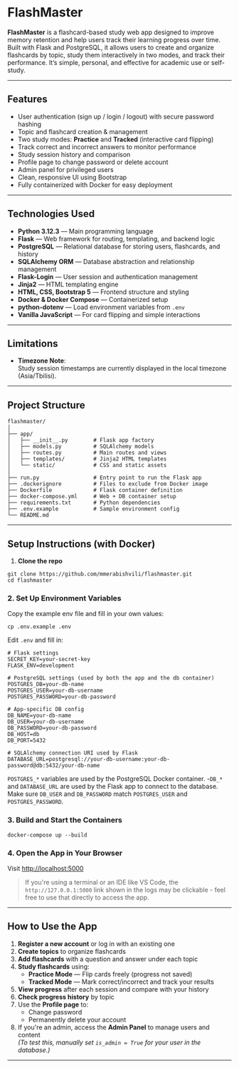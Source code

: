 # FlashMaster

**FlashMaster** is a flashcard-based study web app designed to improve memory retention and help users track their learning progress over time. Built with Flask and PostgreSQL, it allows users to create and organize flashcards by topic, study them interactively in two modes, and track their performance. It’s simple, personal, and effective for academic use or self-study.

---

## Features

- User authentication (sign up / login / logout) with secure password hashing  
- Topic and flashcard creation & management  
- Two study modes: **Practice** and **Tracked** (interactive card flipping)  
- Track correct and incorrect answers to monitor performance  
- Study session history and comparison  
- Profile page to change password or delete account  
- Admin panel for privileged users  
- Clean, responsive UI using Bootstrap  
- Fully containerized with Docker for easy deployment  

---

## Technologies Used

- **Python 3.12.3** — Main programming language  
- **Flask** — Web framework for routing, templating, and backend logic  
- **PostgreSQL** — Relational database for storing users, flashcards, and history  
- **SQLAlchemy ORM** — Database abstraction and relationship management  
- **Flask-Login** — User session and authentication management  
- **Jinja2** — HTML templating engine  
- **HTML, CSS, Bootstrap 5** — Frontend structure and styling  
- **Docker & Docker Compose** — Containerized setup  
- **python-dotenv** — Load environment variables from `.env`  
- **Vanilla JavaScript** — For card flipping and simple interactions  

---

## Limitations

- **Timezone Note**:  
  Study session timestamps are currently displayed in the local timezone (Asia/Tbilisi).  

---

## Project Structure

```
flashmaster/
│
├── app/
│   ├── __init__.py        # Flask app factory
│   ├── models.py          # SQLAlchemy models
│   ├── routes.py          # Main routes and views
│   ├── templates/         # Jinja2 HTML templates
│   └── static/            # CSS and static assets
│
├── run.py                 # Entry point to run the Flask app
├── .dockerignore          # Files to exclude from Docker image
├── Dockerfile             # Flask container definition
├── docker-compose.yml     # Web + DB container setup
├── requirements.txt       # Python dependencies
├── .env.example           # Sample environment config
└── README.md
```

---

## Setup Instructions (with Docker)
1. **Clone the repo**  

```
git clone https://github.com/mmerabishvili/flashmaster.git
cd flashmaster
```

### 2. Set Up Environment Variables

Copy the example env file and fill in your own values:

```
cp .env.example .env
```

Edit `.env` and fill in:

```
# Flask settings
SECRET_KEY=your-secret-key
FLASK_ENV=development

# PostgreSQL settings (used by both the app and the db container)
POSTGRES_DB=your-db-name
POSTGRES_USER=your-db-username
POSTGRES_PASSWORD=your-db-password

# App-specific DB config
DB_NAME=your-db-name
DB_USER=your-db-username
DB_PASSWORD=your-db-password
DB_HOST=db
DB_PORT=5432

# SQLAlchemy connection URI used by Flask
DATABASE_URL=postgresql://your-db-username:your-db-password@db:5432/your-db-name
```

 `POSTGRES_*` variables are used by the PostgreSQL Docker container.
-`DB_*` and `DATABASE_URL` are used by the Flask app to connect to the database.
Make sure `DB_USER` and `DB_PASSWORD` match `POSTGRES_USER` and `POSTGRES_PASSWORD`.


### 3. Build and Start the Containers

```
docker-compose up --build
```

### 4. Open the App in Your Browser

Visit [http://localhost:5000](http://localhost:5000)

> If you're using a terminal or an IDE like VS Code, the `http://127.0.0.1:5000` link shown in the logs may be clickable - feel free to use that directly to access the app.

---

## How to Use the App

1. **Register a new account** or log in with an existing one  
2. **Create topics** to organize flashcards  
3. **Add flashcards** with a question and answer under each topic  
4. **Study flashcards** using:  
   - **Practice Mode** — Flip cards freely (progress not saved)  
   - **Tracked Mode** — Mark correct/incorrect and track your results  
5. **View progress** after each session and compare with your history  
6. **Check progress history** by topic  
7. Use the **Profile page** to:  
   - Change password  
   - Permanently delete your account  
8. If you're an admin, access the **Admin Panel** to manage users and content  
   *(To test this, manually set `is_admin = True` for your user in the database.)*

---